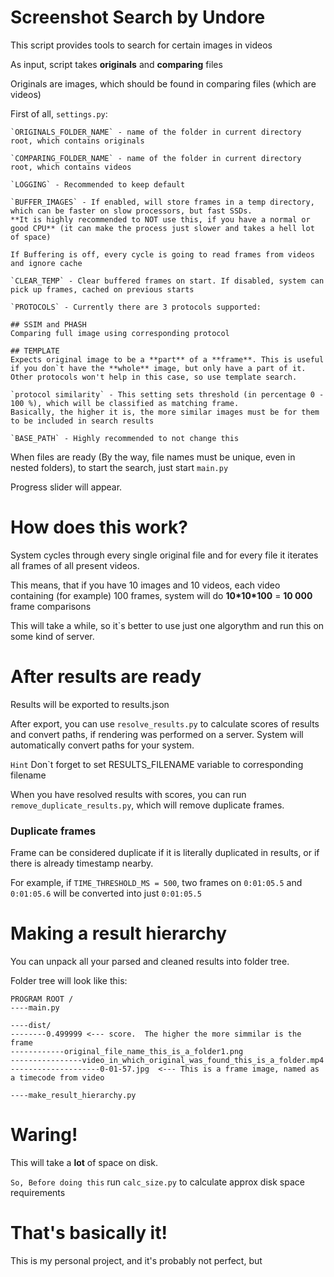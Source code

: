 # Screenshot Search by Undore

This script provides tools to search for certain images in videos

As input, script takes **originals** and **comparing** files

Originals are images, which should be found in comparing files (which are videos)

First of all, `settings.py`:
```
`ORIGINALS_FOLDER_NAME` - name of the folder in current directory root, which contains originals

`COMPARING_FOLDER_NAME` - name of the folder in current directory root, which contains videos

`LOGGING` - Recommended to keep default

`BUFFER_IMAGES` - If enabled, will store frames in a temp directory, which can be faster on slow processors, but fast SSDs. 
**It is highly recommended to NOT use this, if you have a normal or good CPU** (it can make the process just slower and takes a hell lot of space)

If Buffering is off, every cycle is going to read frames from videos and ignore cache

`CLEAR_TEMP` - Clear buffered frames on start. If disabled, system can pick up frames, cached on previous starts

`PROTOCOLS` - Currently there are 3 protocols supported:

## SSIM and PHASH
Comparing full image using corresponding protocol

## TEMPLATE
Expects original image to be a **part** of a **frame**. This is useful if you don`t have the **whole** image, but only have a part of it.
Other protocols won't help in this case, so use template search.

`protocol similarity` - This setting sets threshold (in percentage 0 - 100 %), which will be classified as matching frame.
Basically, the higher it is, the more similar images must be for them to be included in search results

`BASE_PATH` - Highly recommended to not change this
```

When files are ready (By the way, file names must be unique, even in nested folders), to start the search, just start `main.py`

Progress slider will appear.

# How does this work?

System cycles through every single original file and for every file it iterates all frames of all present videos.

This means, that if you have 10 images and 10 videos, each video containing (for example) 100 frames, system will do **10\*10\*100** = **10 000** frame comparisons

This will take a while, so it`s better to use just one algorythm and run this on some kind of server.

# After results are ready

Results will be exported to results.json

After export, you can use `resolve_results.py` to calculate scores of results and convert paths, if rendering was performed on a server.
System will automatically convert paths for your system.

`Hint`
Don`t forget to set RESULTS_FILENAME variable to corresponding filename

When you have resolved results with scores, you can run `remove_duplicate_results.py`, which will remove duplicate frames.

### Duplicate frames
Frame can be considered duplicate if it is literally duplicated in results, or if there is already timestamp nearby.

For example, if `TIME_THRESHOLD_MS = 500`, two frames on `0:01:05.5` and `0:01:05.6` will be converted into just `0:01:05.5`


# Making a result hierarchy

You can unpack all your parsed and cleaned results into folder tree.

Folder tree will look like this:
```
PROGRAM ROOT /
----main.py

----dist/
--------0.499999 <--- score.  The higher the more simmilar is the frame
------------original_file_name_this_is_a_folder1.png
----------------video_in_which_original_was_found_this_is_a_folder.mp4
--------------------0-01-57.jpg  <--- This is a frame image, named as a timecode from video

----make_result_hierarchy.py

```

# Waring!
This will take a **lot** of space on disk.

`So, Before doing this`
run `calc_size.py` to calculate approx disk space requirements

# That's basically it!
This is my personal project, and it's probably not perfect, but  